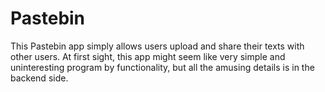 # Pastebin
This Pastebin app simply allows users upload and share their texts with other users.
At first sight, this app might seem like very simple and uninteresting program by functionality, but all the amusing details is in the backend side.
